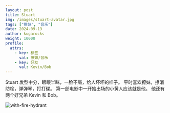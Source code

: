 ```yaml
---
layout: post
title: Stuart
img: /images/stuart-avatar.jpg
tags: ["撩妹", "音乐"]
date: 2024-09-13
author: kugarocks
weight: 10000
profile:
  attrs:
    - key: 标签
      val: 撩妹/音乐
    - key: 好友
      val: Kevin/Bob
---
```


Stuart 发型中分，眼眼半眯，一脸不屑，给人坏坏的样子。
平时喜欢撩妹，撩消防栓，弹弹琴，打打碟。
第一部电影中一开始出场的小黄人应该就是他。
他还有两个好兄弟 Kevin 和 Bob。

![with-fire-hydrant](/images/stuart-fire-hydrant.jpg) 